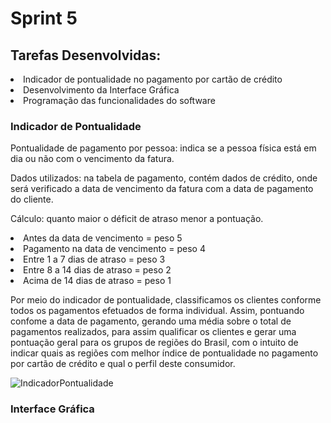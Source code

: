 <h1>Sprint 5</h1>
<h2>Tarefas Desenvolvidas:</h2>

<li>Indicador de pontualidade no pagamento por cartão de crédito</li>
<li>Desenvolvimento da Interface Gráfica</li>
<li>Programação das funcionalidades do software</li>

<h3>Indicador de Pontualidade</h3>
Pontualidade de pagamento por pessoa: indica se a pessoa física está em dia ou não com o vencimento da fatura. 

Dados utilizados: na tabela de pagamento, contém dados de crédito, onde será verificado a data de vencimento da fatura com a data de pagamento do cliente. 

Cálculo: quanto maior o déficit de atraso menor a pontuação. 

<li>Antes da data de vencimento = peso 5</li>

<li>Pagamento na data de vencimento = peso 4 </li>

<li>Entre 1 a 7 dias de atraso = peso 3 </li>

<li>Entre 8 a 14 dias de atraso = peso 2 </li>

<li>Acima de 14 dias de atraso = peso 1</li> 

Por meio do indicador de pontualidade, classificamos os clientes conforme todos os pagamentos efetuados de forma individual. Assim, pontuando confome a data de pagamento, gerando uma média sobre o total de pagamentos realizados, para assim qualificar os clientes e gerar uma pontuação geral para os grupos de regiões do Brasil, com o intuito de indicar quais as regiões com melhor índice de pontualidade no pagamento por cartão de crédito e qual o perfil deste consumidor.

![IndicadorPontualidade](https://github.com/HenriqueNawa/Projeto-SPC-Brasil-Fatec-2020/blob/master/Gif/Indicador_pontualidade.png)

<h3>Interface Gráfica</h3>
